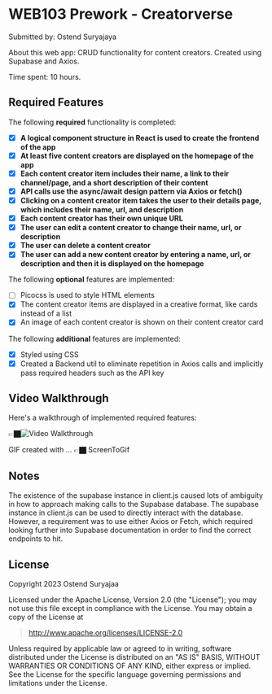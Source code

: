 # WEB103 Prework - Creatorverse

Submitted by: Ostend Suryajaya

About this web app: CRUD functionality for content creators. Created using Supabase and Axios.

Time spent: 10 hours.

## Required Features

The following **required** functionality is completed:
- [X] **A logical component structure in React is used to create the frontend of the app**
- [X] **At least five content creators are displayed on the homepage of the app**
- [X] **Each content creator item includes their name, a link to their channel/page, and a short description of their content**
- [X] **API calls use the async/await design pattern via Axios or fetch()**
- [X] **Clicking on a content creator item takes the user to their details page, which includes their name, url, and description**
- [X] **Each content creator has their own unique URL**
- [X] **The user can edit a content creator to change their name, url, or description**
- [X] **The user can delete a content creator**
- [X] **The user can add a new content creator by entering a name, url, or description and then it is displayed on the homepage**

The following **optional** features are implemented:

- [ ] Picocss is used to style HTML elements
- [X] The content creator items are displayed in a creative format, like cards instead of a list
- [X] An image of each content creator is shown on their content creator card

The following **additional** features are implemented:

* [X] Styled using CSS
* [X] Created a Backend util to eliminate repetition in Axios calls and implicitly pass required headers such as the API key

## Video Walkthrough

Here's a walkthrough of implemented required features:

👉🏿<img src='https://i.imgur.com/H4DK3kl.mp4' title='Video Walkthrough' width='' alt='Video Walkthrough' />

GIF created with ...  👉🏿 ScreenToGif
<!-- Recommended tools:
[Kap](https://getkap.co/) for macOS
[ScreenToGif](https://www.screentogif.com/) for Windows
[peek](https://github.com/phw/peek) for Linux. -->

## Notes

The existence of the supabase instance in client.js caused lots of ambiguity in how to approach making calls to the Supabase database. The supabase instance in client.js can be used to directly interact with the database. However, a requirement was to use either Axios or Fetch, which required looking further into Supabase documentation in order to find the correct endpoints to hit.

## License

Copyright 2023 Ostend Suryajaa

Licensed under the Apache License, Version 2.0 (the "License"); you may not use this file except in compliance with the License. You may obtain a copy of the License at

> http://www.apache.org/licenses/LICENSE-2.0

Unless required by applicable law or agreed to in writing, software distributed under the License is distributed on an "AS IS" BASIS, WITHOUT WARRANTIES OR CONDITIONS OF ANY KIND, either express or implied. See the License for the specific language governing permissions and limitations under the License.

